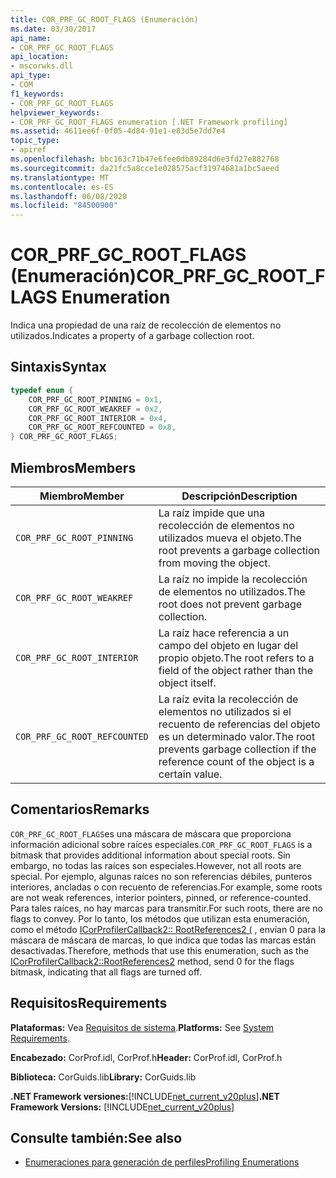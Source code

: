 ```yaml
---
title: COR_PRF_GC_ROOT_FLAGS (Enumeración)
ms.date: 03/30/2017
api_name:
- COR_PRF_GC_ROOT_FLAGS
api_location:
- mscorwks.dll
api_type:
- COM
f1_keywords:
- COR_PRF_GC_ROOT_FLAGS
helpviewer_keywords:
- COR_PRF_GC_ROOT_FLAGS enumeration [.NET Framework profiling]
ms.assetid: 4611ee6f-0f05-4d84-91e1-e83d5e7dd7e4
topic_type:
- apiref
ms.openlocfilehash: bbc163c71b47e6fee0db89284d6e3fd27e882768
ms.sourcegitcommit: da21fc5a8cce1e028575acf31974681a1bc5aeed
ms.translationtype: MT
ms.contentlocale: es-ES
ms.lasthandoff: 06/08/2020
ms.locfileid: "84500900"
---
```

# <a name="cor_prf_gc_root_flags-enumeration"></a><span data-ttu-id="5bb2d-102">COR_PRF_GC_ROOT_FLAGS (Enumeración)</span><span class="sxs-lookup"><span data-stu-id="5bb2d-102">COR_PRF_GC_ROOT_FLAGS Enumeration</span></span>
<span data-ttu-id="5bb2d-103">Indica una propiedad de una raíz de recolección de elementos no utilizados.</span><span class="sxs-lookup"><span data-stu-id="5bb2d-103">Indicates a property of a garbage collection root.</span></span>  
  
## <a name="syntax"></a><span data-ttu-id="5bb2d-104">Sintaxis</span><span class="sxs-lookup"><span data-stu-id="5bb2d-104">Syntax</span></span>  
  
```cpp  
typedef enum {  
    COR_PRF_GC_ROOT_PINNING = 0x1,  
    COR_PRF_GC_ROOT_WEAKREF = 0x2,  
    COR_PRF_GC_ROOT_INTERIOR = 0x4,  
    COR_PRF_GC_ROOT_REFCOUNTED = 0x8,  
} COR_PRF_GC_ROOT_FLAGS;  
```  
  
## <a name="members"></a><span data-ttu-id="5bb2d-105">Miembros</span><span class="sxs-lookup"><span data-stu-id="5bb2d-105">Members</span></span>  
  
|<span data-ttu-id="5bb2d-106">Miembro</span><span class="sxs-lookup"><span data-stu-id="5bb2d-106">Member</span></span>|<span data-ttu-id="5bb2d-107">Descripción</span><span class="sxs-lookup"><span data-stu-id="5bb2d-107">Description</span></span>|  
|------------|-----------------|  
|`COR_PRF_GC_ROOT_PINNING`|<span data-ttu-id="5bb2d-108">La raíz impide que una recolección de elementos no utilizados mueva el objeto.</span><span class="sxs-lookup"><span data-stu-id="5bb2d-108">The root prevents a garbage collection from moving the object.</span></span>|  
|`COR_PRF_GC_ROOT_WEAKREF`|<span data-ttu-id="5bb2d-109">La raíz no impide la recolección de elementos no utilizados.</span><span class="sxs-lookup"><span data-stu-id="5bb2d-109">The root does not prevent garbage collection.</span></span>|  
|`COR_PRF_GC_ROOT_INTERIOR`|<span data-ttu-id="5bb2d-110">La raíz hace referencia a un campo del objeto en lugar del propio objeto.</span><span class="sxs-lookup"><span data-stu-id="5bb2d-110">The root refers to a field of the object rather than the object itself.</span></span>|  
|`COR_PRF_GC_ROOT_REFCOUNTED`|<span data-ttu-id="5bb2d-111">La raíz evita la recolección de elementos no utilizados si el recuento de referencias del objeto es un determinado valor.</span><span class="sxs-lookup"><span data-stu-id="5bb2d-111">The root prevents garbage collection if the reference count of the object is a certain value.</span></span>|  
  
## <a name="remarks"></a><span data-ttu-id="5bb2d-112">Comentarios</span><span class="sxs-lookup"><span data-stu-id="5bb2d-112">Remarks</span></span>  
 <span data-ttu-id="5bb2d-113">`COR_PRF_GC_ROOT_FLAGS`es una máscara de máscara que proporciona información adicional sobre raíces especiales.</span><span class="sxs-lookup"><span data-stu-id="5bb2d-113">`COR_PRF_GC_ROOT_FLAGS` is a bitmask that provides additional information about special roots.</span></span> <span data-ttu-id="5bb2d-114">Sin embargo, no todas las raíces son especiales.</span><span class="sxs-lookup"><span data-stu-id="5bb2d-114">However, not all roots are special.</span></span> <span data-ttu-id="5bb2d-115">Por ejemplo, algunas raíces no son referencias débiles, punteros interiores, ancladas o con recuento de referencias.</span><span class="sxs-lookup"><span data-stu-id="5bb2d-115">For example, some roots are not weak references, interior pointers, pinned, or reference-counted.</span></span> <span data-ttu-id="5bb2d-116">Para tales raíces, no hay marcas para transmitir.</span><span class="sxs-lookup"><span data-stu-id="5bb2d-116">For such roots, there are no flags to convey.</span></span> <span data-ttu-id="5bb2d-117">Por lo tanto, los métodos que utilizan esta enumeración, como el método [ICorProfilerCallback2:: RootReferences2 (](icorprofilercallback2-rootreferences2-method.md) , envían 0 para la máscara de máscara de marcas, lo que indica que todas las marcas están desactivadas.</span><span class="sxs-lookup"><span data-stu-id="5bb2d-117">Therefore, methods that use this enumeration, such as the [ICorProfilerCallback2::RootReferences2](icorprofilercallback2-rootreferences2-method.md) method, send 0 for the flags bitmask, indicating that all flags are turned off.</span></span>  
  
## <a name="requirements"></a><span data-ttu-id="5bb2d-118">Requisitos</span><span class="sxs-lookup"><span data-stu-id="5bb2d-118">Requirements</span></span>  
 <span data-ttu-id="5bb2d-119">**Plataformas:** Vea [Requisitos de sistema](../../get-started/system-requirements.md).</span><span class="sxs-lookup"><span data-stu-id="5bb2d-119">**Platforms:** See [System Requirements](../../get-started/system-requirements.md).</span></span>  
  
 <span data-ttu-id="5bb2d-120">**Encabezado:** CorProf.idl, CorProf.h</span><span class="sxs-lookup"><span data-stu-id="5bb2d-120">**Header:** CorProf.idl, CorProf.h</span></span>  
  
 <span data-ttu-id="5bb2d-121">**Biblioteca:** CorGuids.lib</span><span class="sxs-lookup"><span data-stu-id="5bb2d-121">**Library:** CorGuids.lib</span></span>  
  
 <span data-ttu-id="5bb2d-122">**.NET Framework versiones:**[!INCLUDE[net_current_v20plus](../../../../includes/net-current-v20plus-md.md)]</span><span class="sxs-lookup"><span data-stu-id="5bb2d-122">**.NET Framework Versions:** [!INCLUDE[net_current_v20plus](../../../../includes/net-current-v20plus-md.md)]</span></span>  
  
## <a name="see-also"></a><span data-ttu-id="5bb2d-123">Consulte también:</span><span class="sxs-lookup"><span data-stu-id="5bb2d-123">See also</span></span>

- [<span data-ttu-id="5bb2d-124">Enumeraciones para generación de perfiles</span><span class="sxs-lookup"><span data-stu-id="5bb2d-124">Profiling Enumerations</span></span>](profiling-enumerations.md)
